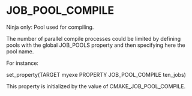   

# JOB_POOL_COMPILE  
Ninja only: Pool used for compiling.  

The number of parallel compile processes could be limited by defining
pools with the global JOB_POOLS
property and then specifying here the pool name.  

For instance:  

set_property(TARGET myexe PROPERTY JOB_POOL_COMPILE ten_jobs)

  

This property is initialized by the value of
CMAKE_JOB_POOL_COMPILE.  

